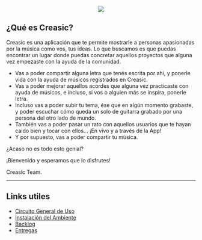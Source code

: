 <p align="center">
  <img src="https://s12.postimg.org/jty6ytpn1/Creasic_Logo.png"/>
</p>

## ¿Qué es Creasic?

Creasic es una aplicación que te permite mostrarle a personas apasionadas por la música como vos, tus ideas.
Lo que buscamos es que puedas encontrar un lugar donde puedas concretar aquellos proyectos que alguna vez empezaste con la ayuda de la comunidad. 

- Vas a poder compartir alguna letra que tenés escrita por ahi, y ponerle vida con la ayuda de músicos registrados en Creasic.
- Vas a poder mejorar aquellos acordes que alguna vez practicaste con ayuda de músicos, e incluso, si vos o alguien más se inspira, ponerle letra.
- Incluso vas a poder subir tu tema, ése que en algún momento grabaste, y poder escuchar cómo queda un solo de guitarra grabado por una persona del otro lado de mundo.
- También vas a poder pasar un rato con aquellos usuarios que te hayan caido bien y tocar con ellos... ¡En vivo y a través de la App!
- Y por supuesto, vas a poder compartir tu música.

¿Acaso no es todo esto genial?

¡Bienvenido y esperamos que lo disfrutes!

Creasic Team.

-----------------------------------------------

## Links utiles

* [Circuito General de Uso](https://github.com/DavidCorrea/Creasic/wiki/Circuito-de-Uso)
* [Instalación del Ambiente](https://github.com/DavidCorrea/Creasic/wiki/Setup-Ambiente)
* [Backlog](https://trello.com/b/P1DBB6n8/unq-tip-creasic)
* [Entregas](https://github.com/DavidCorrea/Creasic/wiki/Entregas)
